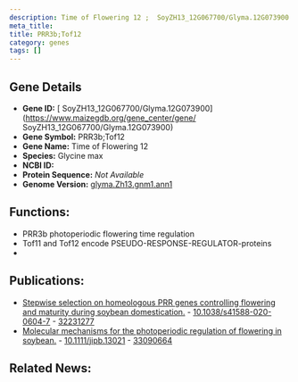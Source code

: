 ```yaml
---
description: Time of Flowering 12 ;  SoyZH13_12G067700/Glyma.12G073900 ; Glycine max
meta_title:
title: PRR3b;Tof12
category: genes
tags: []
---
```


## Gene Details
- **Gene ID:**	[ SoyZH13_12G067700/Glyma.12G073900](https://www.maizegdb.org/gene_center/gene/ SoyZH13_12G067700/Glyma.12G073900)
- **Gene Symbol:** PRR3b;Tof12
- **Gene Name:** Time of Flowering 12
- **Species:** Glycine max
- **NCBI ID:** [  ]()
- **Protein Sequence:** *Not Available*
- **Genome Version:** [glyma.Zh13.gnm1.ann1]()

## Functions:
   - PRR3b photoperiodic flowering time regulation
   - Tof11 and Tof12 encode PSEUDO-RESPONSE-REGULATOR-proteins
   - 

## Publications:
   - [Stepwise selection on homeologous PRR genes controlling flowering and maturity during soybean domestication.]( https://www.nature.com/articles/s41588-020-0604-7 ) - [10.1038/s41588-020-0604-7]( https://www.nature.com/articles/s41588-020-0604-7 ) - [32231277](https://pubmed.ncbi.nlm.nih.gov/32231277/)
   - [Molecular mechanisms for the photoperiodic regulation of flowering in soybean.]( https://onlinelibrary.wiley.com/doi/10.1111/jipb.13021 ) - [10.1111/jipb.13021]( https://onlinelibrary.wiley.com/doi/10.1111/jipb.13021 ) - [33090664](https://pubmed.ncbi.nlm.nih.gov/33090664/)

## Related News:
